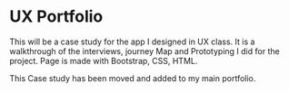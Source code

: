 # UX Portfolio

This will be a case study for the app I designed in UX class.
It is a walkthrough of the interviews, journey Map and Prototyping I did for the project.
Page is made with Bootstrap, CSS, HTML.

This Case study has been moved and added to my main portfolio.

